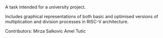 A task intended for a university project.

Includes graphical representations of both basic and optimised versions of multiplication and division processes in RISC-V architecture.

Contributors:
Mirza Salkovic
Amel Tutic